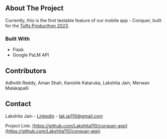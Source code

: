 ## About The Project

Currently, this is the first testable feature of our mobile app - Conquer, built for the [Tufts Producthon 2023](https://productstudio.webflow.io/). 

### Built With
* Flask
* Google PaLM API

## Contributors 
Adhvith Reddy, Aman Shah, Kanishk Kataruka, Lakshita Jain, Merwan Malakapalli

## Contact
Lakshita Jain - [Linkedin](https://www.linkedin.com/in/lakshita-jain-072b4a19b/) - lak.jai110@gmail.com

Project Link: [https://github.com/Lakshita110/conquer-app](https://github.com/Lakshita110/conquer-app)
